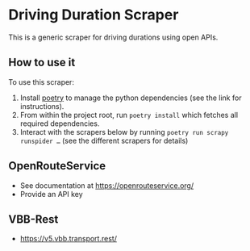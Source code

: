 # Driving Duration Scraper

This is a generic scraper for driving durations using open APIs.

## How to use it

To use this scraper:

1. Install [poetry](https://github.com/python-poetry/poetry) to manage the python dependencies (see the link for instructions).
2. From within the project root, run `poetry install` which fetches all required dependencies.
3. Interact with the scrapers below by running `poetry run scrapy runspider …` (see the different scrapers for details)

## OpenRouteService

- See documentation at https://openrouteservice.org/
- Provide an API key

## VBB-Rest

- https://v5.vbb.transport.rest/
